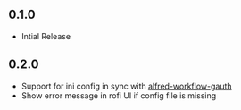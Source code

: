 ## 0.1.0

- Intial Release

## 0.2.0

- Support for ini config in sync with [alfred-workflow-gauth](https://github.com/moul/alfred-workflow-gauth)
- Show error message in rofi UI if config file is missing
